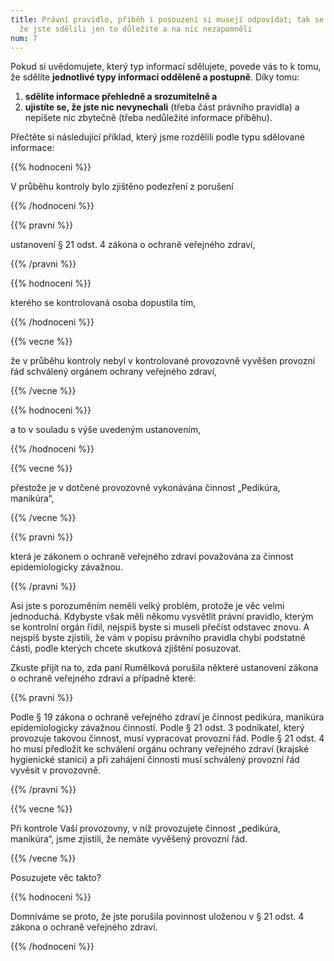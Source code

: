```yaml
---
title: Právní pravidlo, příběh i posouzení si musejí odpovídat; tak se ujistíte,
  že jste sdělili jen to důležité a na nic nezapomněli
num: 7
---
```

Pokud si uvědomujete, který typ informací sdělujete, povede vás to k tomu, že sdělíte **jednotlivé typy informací odděleně a postupně**. Díky tomu:

1. **sdělíte informace přehledně a srozumitelně a**
2. **ujistíte se, že jste nic nevynechali** (třeba část právního pravidla) a nepíšete nic zbytečně (třeba nedůležité informace příběhu).

Přečtěte si následující příklad, který jsme rozdělili podle typu sdělované informace:

{{% hodnoceni %}}

V průběhu kontroly bylo zjištěno podezření z porušení

{{% /hodnoceni %}}

{{% pravni %}}

ustanovení § 21 odst. 4 zákona o ochraně veřejného zdraví,

{{% /pravni %}}

{{% hodnoceni %}}

kterého se kontrolovaná osoba dopustila tím,

{{% /hodnoceni %}}

{{% vecne %}}

že v průběhu kontroly nebyl v kontrolované provozovně vyvěšen provozní řád schválený orgánem ochrany veřejného zdraví,

{{% /vecne %}}

{{% hodnoceni %}}

a to v souladu s výše uvedeným ustanovením,

{{% /hodnoceni %}}

{{% vecne %}}

přestože je v dotčené provozovně vykonávána činnost „Pedikúra, manikúra“,

{{% /vecne %}}

{{% pravni %}}

která je zákonem o ochraně veřejného zdraví považována za činnost epidemiologicky závažnou.

{{% /pravni %}}

Asi jste s porozuměním neměli velký problém, protože je věc velmi jednoduchá. Kdybyste však měli někomu vysvětlit právní pravidlo, kterým se kontrolní orgán řídil, nejspíš byste si museli přečíst odstavec znovu. A nejspíš byste zjistili, že vám v popisu právního pravidla chybí podstatné části, podle kterých chcete skutková zjištění posuzovat.

Zkuste přijít na to, zda paní Rumělková porušila některé ustanovení zákona o ochraně veřejného zdraví a případně které:

{{% pravni %}}

Podle § 19 zákona o ochraně veřejného zdraví je činnost pedikúra, manikúra epidemiologicky závažnou činností. Podle § 21 odst. 3 podnikatel, který provozuje takovou činnost, musí vypracovat provozní řád. Podle § 21 odst. 4 ho musí předložit ke schválení orgánu ochrany veřejného zdraví (krajské hygienické stanici) a při zahájení činnosti musí schválený provozní řád vyvěsit v provozovně.

{{% /pravni %}}

{{% vecne %}}

Při kontrole Vaší provozovny, v níž provozujete činnost „pedikúra, manikúra“, jsme zjistili, že nemáte vyvěšený provozní řád.

{{% /vecne %}}

Posuzujete věc takto?

{{% hodnoceni %}}

Domníváme se proto, že jste porušila povinnost uloženou v § 21 odst. 4 zákona o ochraně veřejného zdraví.

{{% /hodnoceni %}}